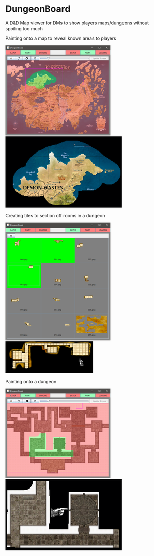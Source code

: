 # DungeonBoard
A D&amp;D Map viewer for DMs to show players maps/dungeons without spoiling too much

Painting onto a map to reveal known areas to players
<p>
<img src="Examples/control0.png" alt="Controls" width="331" height="282">
<img src="Examples/view0.png" alt="View" width="367" height="223">
<p>
Creating tiles to section off rooms in a dungeon
<p>
<img src="Examples/control1.png" alt="Controls" width="331" height="369">
<img src="Examples/view1.png" alt="View" width="276" height="100">
<p>
Painting onto a dungeon
<p>
<img src="Examples/control2.png" alt="Controls" width="331" height="282">
<img src="Examples/view2.png" alt="View" width="367" height="223">


